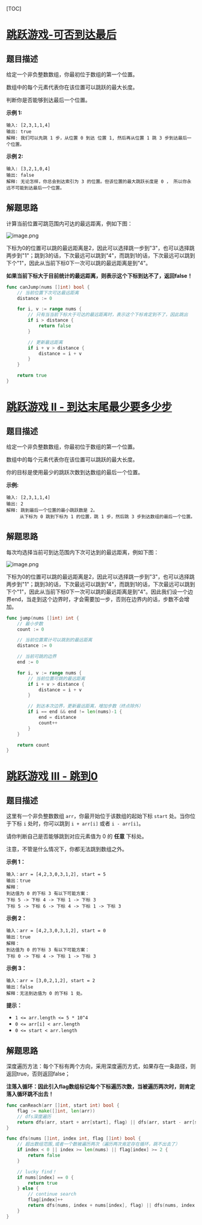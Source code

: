 [TOC]

# [跳跃游戏-可否到达最后](https://leetcode-cn.com/problems/jump-game/)

## 题目描述

给定一个非负整数数组，你最初位于数组的第一个位置。

数组中的每个元素代表你在该位置可以跳跃的最大长度。

判断你是否能够到达最后一个位置。

**示例 1:**

```
输入: [2,3,1,1,4]
输出: true
解释: 我们可以先跳 1 步，从位置 0 到达 位置 1, 然后再从位置 1 跳 3 步到达最后一个位置。
```

**示例 2:**

```
输入: [3,2,1,0,4]
输出: false
解释: 无论怎样，你总会到达索引为 3 的位置。但该位置的最大跳跃长度是 0 ， 所以你永远不可能到达最后一个位置。
```

## 解题思路

计算当前位置可跳范围内可达的最远距离，例如下图：

![image.png](https://pic.leetcode-cn.com/c4a606188af249b911d06acb5e51b2f8a4589be68b02b900d32dfdd69a14d368-image.png)

下标为0的位置可以跳的最远距离是2，因此可以选择跳一步到"3"，也可以选择跳两步到"1"；跳到3的话，下次最远可以跳到"4"，而跳到1的话，下次最远可以跳到下个"1"，因此从当前下标0下一次可以跳的最远距离是到"4"。

**如果当前下标大于目前统计的最远距离，则表示这个下标到达不了，返回false！**

```go
func canJump(nums []int) bool {
    // 当前位置下次可达最远距离
    distance := 0

    for i, v := range nums {
        // 只有当当前下标大于可达的最远距离时，表示这个下标肯定到不了，因此跳出
        if i > distance {
            return false
        }

        // 更新最远距离
        if i + v > distance {
            distance = i + v
        }
    }

    return true
}
```



# [跳跃游戏 II - 到达末尾最少要多少步](https://leetcode-cn.com/problems/jump-game-ii/)



## 题目描述

给定一个非负整数数组，你最初位于数组的第一个位置。

数组中的每个元素代表你在该位置可以跳跃的最大长度。

你的目标是使用最少的跳跃次数到达数组的最后一个位置。

**示例:**

```
输入: [2,3,1,1,4]
输出: 2
解释: 跳到最后一个位置的最小跳跃数是 2。
     从下标为 0 跳到下标为 1 的位置，跳 1 步，然后跳 3 步到达数组的最后一个位置。
```

## 解题思路

每次均选择当前可到达范围内下次可达到的最远距离，例如下图：

![image.png](https://pic.leetcode-cn.com/c4a606188af249b911d06acb5e51b2f8a4589be68b02b900d32dfdd69a14d368-image.png)

下标为0的位置可以跳的最远距离是2，因此可以选择跳一步到"3"，也可以选择跳两步到"1"；跳到3的话，下次最远可以跳到"4"，而跳到1的话，下次最远可以跳到下个"1"，因此从当前下标0下一次可以跳的最远距离是到"4"。因此我们设一个边界end，当走到这个边界时，才会需要加一步，否则在边界内的话，步数不会增加。

```go
func jump(nums []int) int {
    // 最小步数
    count := 0

    // 当前位置累计可以跳到的最远距离
    distance := 0

    // 当前可跳的边界
    end := 0

    for i, v := range nums {
        // 当前位置可跳的最远距离
        if i + v > distance {
            distance = i + v
        }

        // 到达本次边界，更新最远距离，增加步数（终点除外）
        if i == end && end != len(nums)-1 {
            end = distance
            count++
        }
    }

    return count
}
```

# [跳跃游戏 III - 跳到0](https://leetcode-cn.com/problems/jump-game-iii/)

## 题目描述

这里有一个非负整数数组 `arr`，你最开始位于该数组的起始下标 `start` 处。当你位于下标 `i` 处时，你可以跳到 `i + arr[i]` 或者 `i - arr[i]`。

请你判断自己是否能够跳到对应元素值为 0 的 **任意** 下标处。

注意，不管是什么情况下，你都无法跳到数组之外。

 

**示例 1：**

```
输入：arr = [4,2,3,0,3,1,2], start = 5
输出：true
解释：
到达值为 0 的下标 3 有以下可能方案： 
下标 5 -> 下标 4 -> 下标 1 -> 下标 3 
下标 5 -> 下标 6 -> 下标 4 -> 下标 1 -> 下标 3 
```

**示例 2：**

```
输入：arr = [4,2,3,0,3,1,2], start = 0
输出：true 
解释：
到达值为 0 的下标 3 有以下可能方案： 
下标 0 -> 下标 4 -> 下标 1 -> 下标 3
```

**示例 3：**

```
输入：arr = [3,0,2,1,2], start = 2
输出：false
解释：无法到达值为 0 的下标 1 处。 
```

**提示：**

- `1 <= arr.length <= 5 * 10^4`
- `0 <= arr[i] < arr.length`
- `0 <= start < arr.length`

## 解题思路

深度遍历方法：每个下标有两个方向，采用深度遍历方式，如果存在一条路径，则返回true，否则返回false；

**注落入循环：因此引入flag数组标记每个下标遍历次数，当被遍历两次时，则肯定落入循环跳不出去！**

```go
func canReach(arr []int, start int) bool {
    flag := make([]int, len(arr))
    // dfs深度遍历
    return dfs(arr, start + arr[start], flag) || dfs(arr, start - arr[start], flag)
}

func dfs(nums []int, index int, flag []int) bool {
    // 超出数组范围,或者一个数被遍历两次（遍历两次肯定存在循环，跳不出去了）
    if index < 0 || index >= len(nums) || flag[index] >= 2 {
        return false
    }

    // lucky find！
    if nums[index] == 0 {
        return true
    } else {
        // continue search
        flag[index]++
        return dfs(nums, index + nums[index], flag) || dfs(nums, index - nums[index], flag)
    }
}
```

